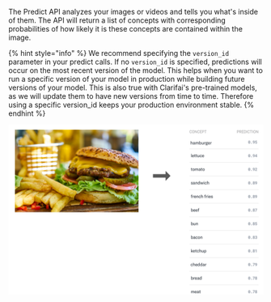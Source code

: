 The Predict API analyzes your images or videos and tells you what's inside of them. The API will return a list of concepts with corresponding probabilities of how likely it is these concepts are contained within the image.

{% hint style="info" %}
We recommend specifying the `version_id` parameter in your predict calls. If no `version_id` is specified, predictions will occur on the most recent version of the model.
This helps when you want to run a specific version of your model in production while building future versions of your model.
This is also true with Clarifai's pre-trained models, as we will update them to have new versions from time to time. Therefore using a specific version_id keeps your production environment stable.
{% endhint %}

![image](/images/predict.jpg)
